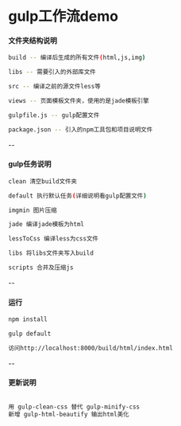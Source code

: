 # gulp工作流demo



#### **文件夹结构说明**

```sh
build -- 编译后生成的所有文件(html,js,img)  

libs -- 需要引入的外部库文件  

src -- 编译之前的源文件less等

views -- 页面模板文件夹，使用的是jade模板引擎

gulpfile.js -- gulp配置文件

package.json -- 引入的npm工具包和项目说明文件
```

--


#### **gulp任务说明**

```sh
clean 清空build文件夹

default 执行默认任务(详细说明看gulp配置文件)

imgmin 图片压缩

jade 编译jade模板为html

lessToCss 编译less为css文件

libs 将libs文件夹写入build

scripts 合并及压缩js
```

--


#### **运行**

```sh
npm install

gulp default

访问http://localhost:8000/build/html/index.html
```

--


#### **更新说明**

```sh

用 gulp-clean-css 替代 gulp-minify-css
新增 gulp-html-beautify 输出html美化
```

